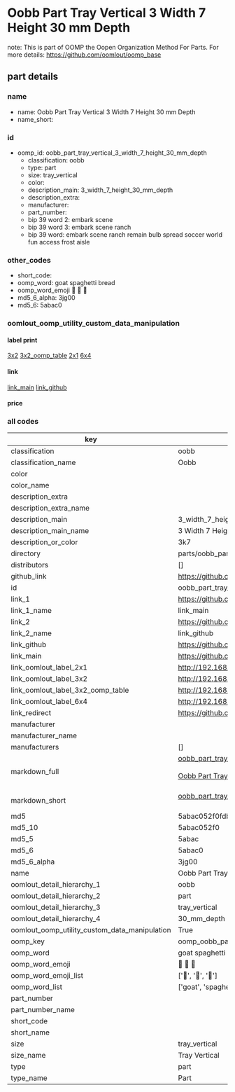 # Oobb Part Tray Vertical 3 Width 7 Height 30 mm Depth  

note: This is part of OOMP the Oopen Organization Method For Parts. For more details: https://github.com/oomlout/oomp_base

##  part details
  







### name
* name: Oobb Part Tray Vertical 3 Width 7 Height 30 mm Depth
* name_short: 
### id
* oomp_id: oobb_part_tray_vertical_3_width_7_height_30_mm_depth
  * classification: oobb
  * type: part
  * size: tray_vertical
  * color: 
  * description_main: 3_width_7_height_30_mm_depth
  * description_extra: 
  * manufacturer: 
  * part_number: 
  * bip 39 word 2: embark scene
  * bip 39 word 3: embark scene ranch
  * bip 39 word: embark scene ranch remain bulb spread soccer world fun access frost aisle

### other_codes
* short_code: 
* oomp_word: goat spaghetti bread
* oomp_word_emoji :goat: :spaghetti: :bread:
* md5_6_alpha: 3jg00
* md5_6: 5abac0






### oomlout_oomp_utility_custom_data_manipulation
#### label print
[3x2](http://192.168.1.245:1112/?label=oomp%203jg00)
[3x2_oomp_table](http://192.168.1.108:1112/?label=oomp%203jg00)
[2x1](http://192.168.1.242:1112/?label=oomp%203jg00)
[6x4](http://192.168.1.55:1112/?label=oomp%203jg00)    

#### link

[link_main](https://github.com/oomlout/oomlout_oomp_version_1_messy/tree/main/parts/oobb_part_tray_vertical_3_width_7_height_30_mm_depth) [link_github](https://github.com/oomlout/oomlout_oomp_version_1_messy/tree/main/parts/oobb_part_tray_vertical_3_width_7_height_30_mm_depth)                             

#### price







### all codes 
| key | value |  
| --- | --- |  
| classification | oobb |  
| classification_name | Oobb |  
| color |  |  
| color_name |  |  
| description_extra |  |  
| description_extra_name |  |  
| description_main | 3_width_7_height_30_mm_depth |  
| description_main_name | 3 Width 7 Height 30 mm Depth |  
| description_or_color | 3k7 |  
| directory | parts/oobb_part_tray_vertical_3_width_7_height_30_mm_depth |  
| distributors | [] |  
| github_link | https://github.com/oomlout/oomlout_oomp_part_src/tree/main/parts/oobb_part_tray_vertical_3_width_7_height_30_mm_depth |  
| id | oobb_part_tray_vertical_3_width_7_height_30_mm_depth |  
| link_1 | https://github.com/oomlout/oomlout_oomp_version_1_messy/tree/main/parts/oobb_part_tray_vertical_3_width_7_height_30_mm_depth |  
| link_1_name | link_main |  
| link_2 | https://github.com/oomlout/oomlout_oomp_version_1_messy/tree/main/parts/oobb_part_tray_vertical_3_width_7_height_30_mm_depth |  
| link_2_name | link_github |  
| link_github | https://github.com/oomlout/oomlout_oomp_version_1_messy/tree/main/parts/oobb_part_tray_vertical_3_width_7_height_30_mm_depth |  
| link_main | https://github.com/oomlout/oomlout_oomp_version_1_messy/tree/main/parts/oobb_part_tray_vertical_3_width_7_height_30_mm_depth |  
| link_oomlout_label_2x1 | http://192.168.1.242:1112/?label=oomp%203jg00 |  
| link_oomlout_label_3x2 | http://192.168.1.245:1112/?label=oomp%203jg00 |  
| link_oomlout_label_3x2_oomp_table | http://192.168.1.108:1112/?label=oomp%203jg00 |  
| link_oomlout_label_6x4 | http://192.168.1.55:1112/?label=oomp%203jg00 |  
| link_redirect | https://github.com/oomlout/oomlout_oomp_version_1_messy/tree/main/parts/oobb_part_tray_vertical_3_width_7_height_30_mm_depth |  
| manufacturer |  |  
| manufacturer_name |  |  
| manufacturers | [] |  
| markdown_full | [oobb_part_tray_vertical_3_width_7_height_30_mm_depth](none)<br>[](none)<br>[Oobb Part Tray Vertical 3 Width 7 Height 30 Mm Depth](none)<br><br> |  
| markdown_short | [oobb_part_tray_vertical_3_width_7_height_30_mm_depth](none)<br><br> |  
| md5 | 5abac052f0fdb9bb4c0efb5963302242 |  
| md5_10 | 5abac052f0 |  
| md5_5 | 5abac |  
| md5_6 | 5abac0 |  
| md5_6_alpha | 3jg00 |  
| name | Oobb Part Tray Vertical 3 Width 7 Height 30 mm Depth |  
| oomlout_detail_hierarchy_1 | oobb |  
| oomlout_detail_hierarchy_2 | part |  
| oomlout_detail_hierarchy_3 | tray_vertical |  
| oomlout_detail_hierarchy_4 | 30_mm_depth |  
| oomlout_oomp_utility_custom_data_manipulation | True |  
| oomp_key | oomp_oobb_part_tray_vertical_3_width_7_height_30_mm_depth |  
| oomp_word | goat spaghetti bread |  
| oomp_word_emoji | :goat: :spaghetti: :bread: |  
| oomp_word_emoji_list | [':goat:', ':spaghetti:', ':bread:'] |  
| oomp_word_list | ['goat', 'spaghetti', 'bread'] |  
| part_number |  |  
| part_number_name |  |  
| short_code |  |  
| short_name |  |  
| size | tray_vertical |  
| size_name | Tray Vertical |  
| type | part |  
| type_name | Part |  
